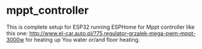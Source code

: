 # mppt_controller

This is complete setup for ESP32 running ESPHome for Mppt controller like this one:
http://www.el-car.auto.pl/?75,regulator-grzalek-mega-pwm-mppt-3000w
for heating up You water or/and floor heating.
